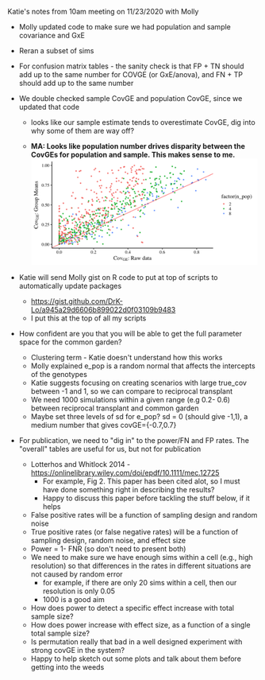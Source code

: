 Katie's notes from 10am meeting on 11/23/2020 with Molly

- Molly updated code to make sure we had population and sample covariance and GxE

- Reran a subset of sims

- For confusion matrix tables - the sanity check is that FP + TN should add up to the same number for COVGE (or GxE/anova), 
and FN + TP should add up to the same number

- We double checked sample CovGE and population CovGE, since we updated that code
  - looks like our sample estimate tends to overestimate CovGE, dig into why some of them are way off?
  
  - **MA: Looks like population number drives disparity between the CovGEs for population and sample. This makes sense to me.**
  ![image](https://github.com/RCN-ECS/CnGV/blob/master/results/notebook_figs/11.23.CovPopVsSamp.png)

- Katie will send Molly gist on R code to put at top of scripts to automatically update packages
  - https://gist.github.com/DrK-Lo/a945a29d6606b899022d0f03109b9483 
  - I put this at the top of all my scripts

- How confident are you that you will be able to get the full parameter space for the common garden?
  - Clustering term - Katie doesn't understand how this works
  - Molly explained e_pop is a random normal that affects the intercepts of the genotypes
  - Katie suggests focusing on creating scenarios with large true_cov between -1 and 1, so we can compare to reciprocal transplant
  - We need 1000 simulations within a given range (e.g 0.2- 0.6) between reciprocal transplant and common garden
  - Maybe set three levels of sd for e_pop? sd = 0 (should give -1,1), a medium number that gives covGE={-0.7,0.7}

- For publication, we need to "dig in" to the power/FN and FP rates. The "overall" tables are useful for us, but not for publication
  - Lotterhos and Whitlock 2014 - https://onlinelibrary.wiley.com/doi/epdf/10.1111/mec.12725 
      - For example, Fig 2. This paper has been cited alot, so I must have done something right in describing the results?
      - Happy to discuss this paper before tackling the stuff below, if it helps
  - False positive rates will be a function of sampling design and random noise
  - True positive rates (or false negative rates) will be a function of sampling design, random noise, and effect size
  - Power = 1- FNR (so don't need to present both)
  - We need to make sure we have enough sims within a cell (e.g., high resolution) so that differences in the rates in different situations are not caused by random error
      - for example, if there are only 20 sims within a cell, then our resolution is only 0.05
      - 1000 is a good aim
  - How does power to detect a specific effect increase with total sample size?
  - How does power increase with effect size, as a function of a single total sample size?
  - Is permutation really that bad in a well designed experiment with strong covGE in the system?
  - Happy to help sketch out some plots and talk about them before getting into the weeds
   
